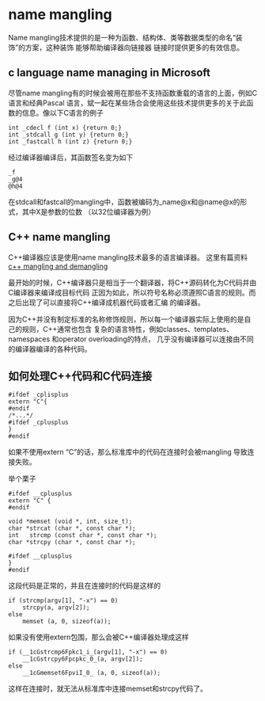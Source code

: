 # name mangling
Name mangling技术提供的是一种为函数、结构体、类等数据类型的命名“装饰”的方案，这种装饰
能够帮助编译器向链接器 链接时提供更多的有效信息。
## c language name managing in Microsoft
尽管name mangling有的时候会被用在那些不支持函数重载的语言的上面，例如C语言和经典Pascal
语言，斌一起在某些场合会使用这些技术提供更多的关于此函数的信息。像以下C语言的例子
```
int _cdecl f (int x) {return 0;}
int _stdcall g (int y) {return 0;}
int _fastcall h (int z) {return 0;}
```
经过编译器编译后，其函数签名变为如下
```
_f
_g@4
@h@4
```
在stdcall和fastcall的mangling中，函数被编码为_name@x和@name@x的形式，其中X是参数的位数
（以32位编译器为例）

## C++ name mangling
C++编译器应该是使用name mangling技术最多的语言编译器。
这里有篇资料[c++ mangling and demangling](http://www.kegel.com/mangle.html)

最开始的时候，C++编译器只是相当于一个翻译器，将C++源码转化为C代码并由C编译器来编译成目标代码
正因为如此，所以符号名称必须遵照C语言的规则。而之后出现了可以直接将C++编译成机器代码或者汇编
的编译器。

因为C++并没有制定标准的名称修饰规则，所以每一个编译器实际上使用的是自己的规则，C++通常也包含
复杂的语言特性，例如classes、templates、namespaces 和operator overloading的特点，
几乎没有编译器可以连接由不同的编译器编译的各种代码。

## 如何处理C++代码和C代码连接
```
#ifdef _cplisplus
extern "C"{
#endif
/*...*/
#ifdef _cplusplus
}
#endif
```
如果不使用extern “C”的话，那么标准库中的代码在连接时会被mangling 导致连接失败。

举个栗子
```
#ifdef __cplusplus
extern "C" {
#endif

void *memset (void *, int, size_t);
char *strcat (char *, const char *);
int   strcmp (const char *, const char *);
char *strcpy (char *, const char *);

#ifdef __cplusplus
}
#endif
```
这段代码是正常的，并且在连接时的代码是这样的
```
if (strcmp(argv[1], "-x") == 0)
    strcpy(a, argv[2]);
else
    memset (a, 0, sizeof(a));
```
如果没有使用extern包围，那么会被C++编译器处理成这样
```
if (__1cGstrcmp6Fpkc1_i_(argv[1], "-x") == 0)
    __1cGstrcpy6Fpcpkc_0_(a, argv[2]);
else
    __1cGmemset6FpviI_0_ (a, 0, sizeof(a));
```
这样在连接时，就无法从标准库中连接memset和strcpy代码了。
